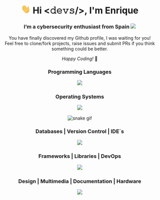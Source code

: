 <h1 align="center"><img src="https://raw.githubusercontent.com/ABSphreak/ABSphreak/master/gifs/Hi.gif" width="30px" /> Hi <𝚍𝚎𝚟𝚜/>, I'm Enrique </h1>
<h3 align="center">I’m a cybersecurity enthusiast from Spain <img src="https://icons.iconarchive.com/icons/twitter/twemoji-flags/128/Spain-Flag-icon.png" width="25 style="vertical-align: bottom"/>   </h3>

<div align="center">
You have finally discovered my Github profile, I was waiting for you! <br>
Feel free to clone/fork projects, raise issues and submit PRs if you think something could be better. <br>

<i>Happy Coding!</i> 🚀

<h3 align="center">Programming Languages</h3>
<p align="center"> <a href="https://skillicons.dev"> <img src="https://skillicons.dev/icons?i=html,css,js,php,py,java,c,solidity,bash,md,processing" /> </a> </p>
<h3 align="center">Operating Systems</h3>
<p align="center"> <a href="https://skillicons.dev"> <img src="https://skillicons.dev/icons?i=linux,debian,mint,ubuntu,kali,windows" /> </a> </p>

![snake gif](https://github.com/null3000/null3000/blob/output/github-contribution-grid-snake.svg)

<h3 align="center">Databases | Version Control | IDE´s</h3>
<p align="center"> <a href="https://skillicons.dev"> <img src="https://skillicons.dev/icons?i=mysql,mongodb,git,vscode,eclipse,phpstorm,powershell" /> </a> </p>
<h3 align="center">Frameworks | Libraries | DevOps</h3>
<p align="center"> <a href="https://skillicons.dev"> <img src="https://skillicons.dev/icons?i=angular,wordpress,redux,sass,jquery,bootstrap,docker,cloudflare,elasticsearch" /> </a> </p>
<h3 align="center">Design | Multimedia | Documentation | Hardware</h3>
<p align="center"> <a href="https://skillicons.dev"> <img src="https://skillicons.dev/icons?i=ae,ai,pr,figma,obsidian,latex,stackoverflow,arduino,raspberrypi" /> </a> </p>
<!-- 

### Here are my last posts on:

<a target="_blank" href="https://github-readme-medium-recent-article.vercel.app/medium/@wyattowalsh/0"><img src="https://github-readme-medium-recent-article.vercel.app/medium/@wyattowalsh/0" alt="Recent Article 0">
<a target="_blank" href="https://github-readme-medium-recent-article.vercel.app/medium/@wyattowalsh/1"><img src="https://github-readme-medium-recent-article.vercel.app/medium/@wyattowalsh/1" alt="Recent Article 1">
<a targEsto es un comentario y no se mostraráet="_blank" href="https://github-readme-medium-recent-article.vercel.app/medium/@wyattowalsh/2"><img src="https://github-readme-medium-recent-article.vercel.app/medium/@wyattowalsh/2" alt="Recent Article 2">

-->
